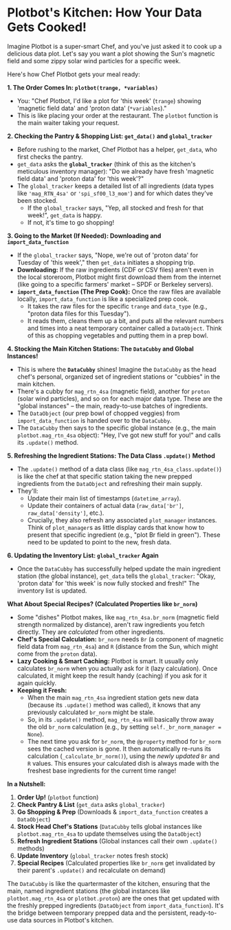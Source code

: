 # Plotbot's Kitchen: How Your Data Gets Cooked!

Imagine Plotbot is a super-smart Chef, and you've just asked it to cook up a delicious data plot. Let's say you want a plot showing the Sun's magnetic field and some zippy solar wind particles for a specific week.

Here's how Chef Plotbot gets your meal ready:

**1. The Order Comes In: `plotbot(trange, *variables)`**

*   You: "Chef Plotbot, I'd like a plot for 'this week' (`trange`) showing 'magnetic field data' and 'proton data' (`*variables`)."
*   This is like placing your order at the restaurant. The `plotbot` function is the main waiter taking your request.

**2. Checking the Pantry & Shopping List: `get_data()` and `global_tracker`**

*   Before rushing to the market, Chef Plotbot has a helper, `get_data`, who first checks the pantry.
*   `get_data` asks the **`global_tracker`** (think of this as the kitchen's meticulous inventory manager): "Do we already have fresh 'magnetic field data' and 'proton data' for 'this week'?"
*   The `global_tracker` keeps a detailed list of all ingredients (data types like `'mag_RTN_4sa'` or `'spi_sf00_l3_mom'`) and for which dates they've been stocked.
    *   If the `global_tracker` says, "Yep, all stocked and fresh for that week!", `get_data` is happy.
    *   If not, it's time to go shopping!

**3. Going to the Market (If Needed): Downloading and `import_data_function`**

*   If the `global_tracker` says, "Nope, we're out of 'proton data' for Tuesday of 'this week'," then `get_data` initiates a shopping trip.
*   **Downloading:** If the raw ingredients (CDF or CSV files) aren't even in the local storeroom, Plotbot might first download them from the internet (like going to a specific farmers' market – SPDF or Berkeley servers).
*   **`import_data_function` (The Prep Cook):** Once the raw files are available locally, `import_data_function` is like a specialized prep cook.
    *   It takes the raw files for the specific `trange` and `data_type` (e.g., "proton data files for this Tuesday").
    *   It reads them, cleans them up a bit, and puts all the relevant numbers and times into a neat temporary container called a `DataObject`. Think of this as chopping vegetables and putting them in a prep bowl.

**4. Stocking the Main Kitchen Stations: The `DataCubby` and Global Instances!**

*   This is where the **`DataCubby`** shines! Imagine the `DataCubby` as the head chef's personal, organized set of ingredient stations or "cubbies" in the main kitchen.
*   There's a cubby for `mag_rtn_4sa` (magnetic field), another for `proton` (solar wind particles), and so on for each major data type. These are the "global instances" – the main, ready-to-use batches of ingredients.
*   The `DataObject` (our prep bowl of chopped veggies) from `import_data_function` is handed over to the `DataCubby`.
*   The `DataCubby` then says to the specific global instance (e.g., the main `plotbot.mag_rtn_4sa` object): "Hey, I've got new stuff for you!" and calls its `.update()` method.

**5. Refreshing the Ingredient Stations: The Data Class `.update()` Method**

*   The `.update()` method of a data class (like `mag_rtn_4sa_class.update()`) is like the chef at that specific station taking the new prepped ingredients from the `DataObject` and refreshing their main supply.
*   They'll:
    *   Update their main list of timestamps (`datetime_array`).
    *   Update their containers of actual data (`raw_data['br']`, `raw_data['density']`, etc.).
    *   Crucially, they also refresh any associated `plot_manager` instances. Think of `plot_manager`s as little display cards that know how to present that specific ingredient (e.g., "plot Br field in green"). These need to be updated to point to the new, fresh data.

**6. Updating the Inventory List: `global_tracker` Again**

*   Once the `DataCubby` has successfully helped update the main ingredient station (the global instance), `get_data` tells the `global_tracker`: "Okay, 'proton data' for 'this week' is now fully stocked and fresh!" The inventory list is updated.

**What About Special Recipes? (Calculated Properties like `br_norm`)**

*   Some "dishes" Plotbot makes, like `mag_rtn_4sa.br_norm` (magnetic field strength normalized by distance), aren't raw ingredients you fetch directly. They are *calculated* from other ingredients.
*   **Chef's Special Calculation:** `br_norm` needs `Br` (a component of magnetic field data from `mag_rtn_4sa`) and `R` (distance from the Sun, which might come from the `proton` data).
*   **Lazy Cooking & Smart Caching:** Plotbot is smart. It usually only calculates `br_norm` when you actually ask for it (lazy calculation). Once calculated, it might keep the result handy (caching) if you ask for it again quickly.
*   **Keeping it Fresh:**
    *   When the main `mag_rtn_4sa` ingredient station gets new data (because its `.update()` method was called), it knows that any previously calculated `br_norm` might be stale.
    *   So, in its `.update()` method, `mag_rtn_4sa` will basically throw away the old `br_norm` calculation (e.g., by setting `self._br_norm_manager = None`).
    *   The next time you ask for `br_norm`, the `@property` method for `br_norm` sees the cached version is gone. It then automatically re-runs its calculation (`_calculate_br_norm()`), using the *newly updated* `Br` and `R` values. This ensures your calculated dish is always made with the freshest base ingredients for the current time range!

**In a Nutshell:**

1.  **Order Up!** (`plotbot` function)
2.  **Check Pantry & List** (`get_data` asks `global_tracker`)
3.  **Go Shopping & Prep** (Downloads & `import_data_function` creates a `DataObject`)
4.  **Stock Head Chef's Stations** (`DataCubby` tells global instances like `plotbot.mag_rtn_4sa` to update themselves using the `DataObject`)
5.  **Refresh Ingredient Stations** (Global instances call their own `.update()` methods)
6.  **Update Inventory** (`global_tracker` notes fresh stock)
7.  **Special Recipes** (Calculated properties like `br_norm` get invalidated by their parent's `.update()` and recalculate on demand)

The `DataCubby` is like the quartermaster of the kitchen, ensuring that the main, named ingredient stations (the global instances like `plotbot.mag_rtn_4sa` or `plotbot.proton`) are the ones that get updated with the freshly prepped ingredients (`DataObject` from `import_data_function`). It's the bridge between temporary prepped data and the persistent, ready-to-use data sources in Plotbot's kitchen. 